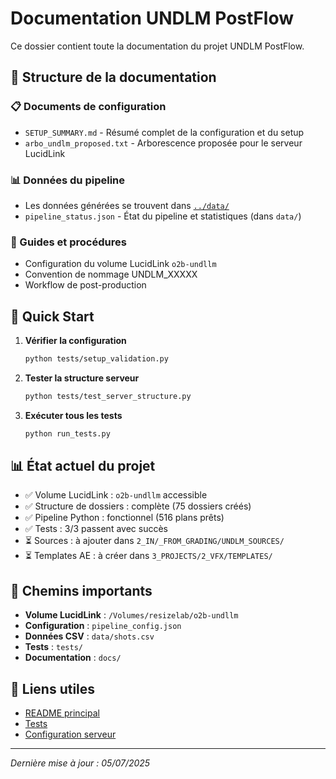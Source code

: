 # Documentation UNDLM PostFlow

Ce dossier contient toute la documentation du projet UNDLM PostFlow.

## 📁 Structure de la documentation

### 📋 Documents de configuration
- `SETUP_SUMMARY.md` - Résumé complet de la configuration et du setup
- `arbo_undlm_proposed.txt` - Arborescence proposée pour le serveur LucidLink

### 📊 Données du pipeline
- Les données générées se trouvent dans [`../data/`](../data/)
- `pipeline_status.json` - État du pipeline et statistiques (dans `data/`)

### 🎯 Guides et procédures
- Configuration du volume LucidLink `o2b-undllm`
- Convention de nommage UNDLM_XXXXX
- Workflow de post-production

## 🚀 Quick Start

1. **Vérifier la configuration**
   ```bash
   python tests/setup_validation.py
   ```

2. **Tester la structure serveur**
   ```bash
   python tests/test_server_structure.py
   ```

3. **Exécuter tous les tests**
   ```bash
   python run_tests.py
   ```

## 📊 État actuel du projet

- ✅ Volume LucidLink : `o2b-undllm` accessible
- ✅ Structure de dossiers : complète (75 dossiers créés)
- ✅ Pipeline Python : fonctionnel (516 plans prêts)
- ✅ Tests : 3/3 passent avec succès
- ⏳ Sources : à ajouter dans `2_IN/_FROM_GRADING/UNDLM_SOURCES/`
- ⏳ Templates AE : à créer dans `3_PROJECTS/2_VFX/TEMPLATES/`

## 📍 Chemins importants

- **Volume LucidLink** : `/Volumes/resizelab/o2b-undllm`
- **Configuration** : `pipeline_config.json`
- **Données CSV** : `data/shots.csv`
- **Tests** : `tests/`
- **Documentation** : `docs/`

## 🔗 Liens utiles

- [README principal](../README.md)
- [Tests](../tests/README.md)
- [Configuration serveur](../../Volumes/resizelab/o2b-undllm/1_REF_FILES/1_BRIEFS_AND_REPORTS/README_STRUCTURE.md)

---

*Dernière mise à jour : 05/07/2025*
